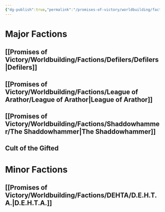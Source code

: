```yaml
---
{"dg-publish":true,"permalink":"/promises-of-victory/worldbuilding/factions/faction-overview/","noteIcon":"","created":"2023-04-01T11:49:32.494+02:00","updated":"2023-04-01T12:24:12.799+02:00"}
---
```


# Major Factions

## [[Promises of Victory/Worldbuilding/Factions/Defilers/Defilers\|Defilers]]

## [[Promises of Victory/Worldbuilding/Factions/League of Arathor/League of Arathor\|League of Arathor]]

## [[Promises of Victory/Worldbuilding/Factions/Shaddowhammer/The Shaddowhammer\|The Shaddowhammer]]

## Cult of the Gifted

# Minor Factions


## [[Promises of Victory/Worldbuilding/Factions/DEHTA/D.E.H.T.A.\|D.E.H.T.A.]]